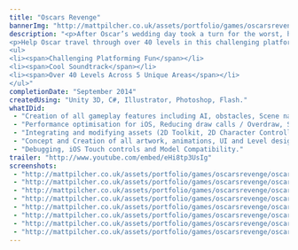 ```yaml
---
title: "Oscars Revenge"
bannerImg: "http://mattpilcher.co.uk/assets/portfolio/games/oscarsrevenge/oscars-revenge-header.jpg"
description: "<p>After Oscar’s wedding day took a turn for the worst, he was forced on a journey to seek revenge.</p>
<p>Help Oscar travel through over 40 levels in this challenging platformer, avoiding deathly obstacles and dangerous enemies. Collecting coins to progress further.</p>
<ul>
<li><span>Challenging Platforming Fun</span></li>
<li><span>Cool Soundtrack</span></li>
<li><span>Over 40 Levels Across 5 Unique Areas</span></li>
</ul>"
completionDate: "September 2014"
createdUsing: "Unity 3D, C#, Illustrator, Photoshop, Flash."
whatIDid:
 - "Creation of all gameplay features including AI, obstacles, Scene navigation and Saving."
 - "Performance optimisation for iOS, Reducing draw calls / Overdraw, Sprite batching, Object pooling, Correct use of shaders, Image / audio optimisation, Other general Optimisations."
 - "Integrating and modifying assets (2D Toolkit, 2D Character Controller)."
 - "Concept and Creation of all artwork, animations, UI and Level designs. Marketing the game."
 - "Debugging, iOS Touch controls and Model Compatibility."
trailer: "http://www.youtube.com/embed/eHi8tp3UsIg"
screenshots:
 - "http://mattpilcher.co.uk/assets/portfolio/games/oscarsrevenge/oscarsRevenge-s1.jpg"
 - "http://mattpilcher.co.uk/assets/portfolio/games/oscarsrevenge/oscarsRevenge-s2.jpg"
 - "http://mattpilcher.co.uk/assets/portfolio/games/oscarsrevenge/oscarsRevenge-s3.jpg"
 - "http://mattpilcher.co.uk/assets/portfolio/games/oscarsrevenge/oscarsRevenge-s4.jpg"
 - "http://mattpilcher.co.uk/assets/portfolio/games/oscarsrevenge/oscarsRevenge-s5.jpg"
 - "http://mattpilcher.co.uk/assets/portfolio/games/oscarsrevenge/oscarsRevenge-s6.jpg"
 - "http://mattpilcher.co.uk/assets/portfolio/games/oscarsrevenge/oscarsRevenge-s7.jpg"
 - "http://mattpilcher.co.uk/assets/portfolio/games/oscarsrevenge/oscarsRevenge-s8.jpg"
---
```

